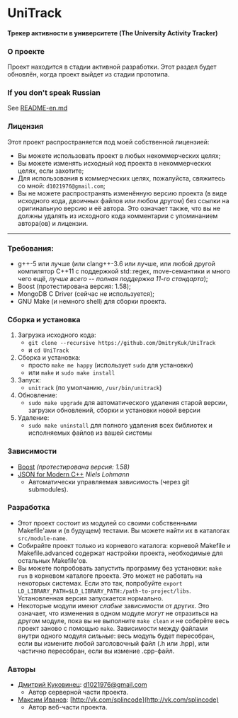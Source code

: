 # UniTrack
#### Трекер активности в университете (The University Activity Tracker)


### О проекте
Проект находится в стадии активной разработки. Этот раздел будет обновлён, когда проект выйдет из стадии прототипа.


### If you don't speak Russian
See [README-en.md](https://github.com/DmitryKuk/UniTrack/blob/master/README-en.md)


### Лицензия
Этот проект распространяется под моей собственной лицензией:

- Вы можете использовать проект в любых некоммерческих целях;
- Вы можете изменять исходный код проекта в некоммерческих целях, если захотите;
- Для использования в коммерческих целях, пожалуйста, свяжитесь со мной: `d1021976@gmail.com`;
- Вы не можете распространять изменённую версию проекта (в виде исходного кода, двоичных файлов или любом другом) без ссылки на оригинальную версию и её автора. Это означает также, что вы не должны удалять из исходного кода комментарии с упоминанием автора(ов) и лицензии.

---


### Требования:
- g++-5 или лучше (или clang++-3.6 или лучше, или любой другой компилятор C++11 с поддержкой std::regex, move-семантики и много чего ещё, *лучше всего -- полная поддержка 11-го стандарта*);
- Boost (протестирована версия: 1.58);
- MongoDB C Driver (сейчас не используется);
- GNU Make (и немного shell) для сборки проекта.


### Сборка и установка
1. Загрузка исходного кода:
    - `git clone --recursive https://github.com/DmitryKuk/UniTrack`
    - и `cd UniTrack`
2. Сборка и установка:
    - просто `make me happy` (использует `sudo` для установки)
    - или `make` и `sudo make install`
3. Запуск:
    - `unitrack` (по умолчанию, `/usr/bin/unitrack`)
4. Обновление:
    - `sudo make upgrade` для автоматического удаления старой версии, загрузки обновлений, сборки и установки новой версии
5. Удаление:
    - `sudo make uninstall` для полного удаления всех библиотек и исполняемых файлов из вашей системы


### Зависимости
- [Boost](http://www.boost.org/) *(протестирована версия: 1.58)*
- [JSON for Modern C++](https://github.com/nlohmann/json) *Niels Lohmann*
    + Автоматически управляемая зависимость (через git submodules).


### Разработка
- Этот проект состоит из модулей со своими собственными Makefile'ами и (в будущем) тестами. Вы можете найти их в каталогах `src/module-name`.
- Собирайте проект только из корневого каталога: корневой Makefile и Makefile.advanced содержат настройки проекта, необходимые для остальных Makefile'ов.
- Вы можете попробовать запустить программу без установки: `make run` в корневом каталоге проекта. Это может не работать на некоторых системах. Если это так, попробуйте `export LD_LIBRARY_PATH=$LD_LIBRARY_PATH:/path-to-project/libs`. Установленная версия запускается нормально.
- Некоторые модули имеют *слабые* зависимости от других. Это означает, что изменения в одном модуле *могут* не отразиться на другом модуле, пока вы не выполните `make clean` и не соберёте весь проект заново с помощью `make`. Зависимости между файлами внутри одного модуля *сильные*: весь модуль будет пересобран, если вы измените любой заголовочный файл (.h или .hpp), или частично пересобран, если вы измение .cpp-файл.


### Авторы
- [Дмитрий Куковинец](https://github.com/DmitryKuk): [d1021976@gmail.com](mailto:d1021976@gmail.com)
    + Автор серверной части проекта.
- [Максим Иванов](https://github.com/splincode): [http://vk.com/splincode](http://vk.com/splincode)
    + Автор веб-части проекта.
